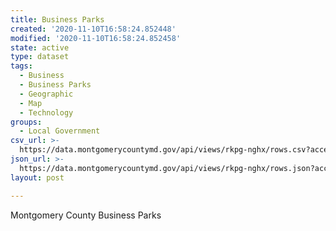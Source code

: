 ```yaml
---
title: Business Parks
created: '2020-11-10T16:58:24.852448'
modified: '2020-11-10T16:58:24.852458'
state: active
type: dataset
tags:
  - Business
  - Business Parks
  - Geographic
  - Map
  - Technology
groups:
  - Local Government
csv_url: >-
  https://data.montgomerycountymd.gov/api/views/rkpg-nghx/rows.csv?accessType=DOWNLOAD
json_url: >-
  https://data.montgomerycountymd.gov/api/views/rkpg-nghx/rows.json?accessType=DOWNLOAD
layout: post

---
```

Montgomery County Business Parks
